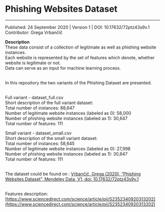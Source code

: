 # Phishing Websites Dataset
---
Published: 24 September 2020 | Version 1 | DOI: 10.17632/72ptz43s9v.1
<br>
Contributor: Grega Vrbančič

**Description** <br>
These data consist of a collection of legitimate as well as phishing website instances. <br>
Each website is represented by the set of features which denote, whether website is legitimate or not. <br>
Data can serve as an input for machine learning process.

<br>
In this repository the two variants of the Phishing Dataset are presented.
<br><br>

Full variant - dataset_full.csv <br>
Short description of the full variant dataset: <br>
Total number of instances: 88,647 <br>
Number of legitimate website instances (labeled as 0): 58,000 <br>
Number of phishing website instances (labeled as 1): 30,647 <br>
Total number of features: 111 <br>

Small variant - dataset_small.csv <br>
Short description of the small variant dataset: <br>
Total number of instances: 58,645 <br>
Number of legitimate website instances (labeled as 0): 27,998 <br>
Number of phishing website instances (labeled as 1): 30,647 <br>
Total number of features: 111 <br>

<br>The dataset could be found on : [Vrbančič, Grega (2020), “Phishing Websites Dataset”, Mendeley Data, V1, doi: 10.17632/72ptz43s9v.1](https://data.mendeley.com/datasets/72ptz43s9v/1)

<br>Features description: [https://www.sciencedirect.com/science/article/pii/S2352340920313202](https://www.sciencedirect.com/science/article/pii/S2352340920313202)
